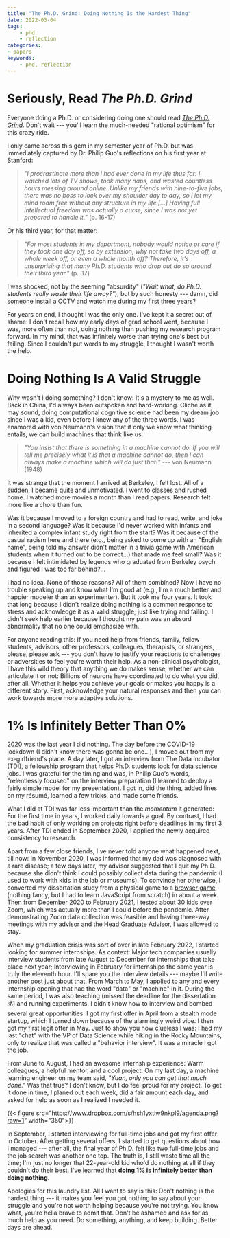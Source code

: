 ```yaml
---
title: "The Ph.D. Grind: Doing Nothing Is the Hardest Thing"
date: 2022-03-04
tags:
    - phd
    - reflection
categories:
- papers
keywords:
    - phd, reflection
---
```


# Seriously, Read *The Ph.D. Grind*
Everyone doing a Ph.D. or considering doing one should read [*The Ph.D. Grind*](https://www.scholat.com/teamwork/teamworkdownloadscholar.html?id=4924&teamId=1158). Don't wait --- you'll learn the much-needed "rational optimism" for this crazy ride. 

I only came across this gem in my semester year of Ph.D. but was immediately captured by Dr. Philip Guo's reflections on his first year at Stanford: 

> *"I procrastinate more than I had ever done in my life thus far: I watched lots of TV shows, took many naps, and wasted countless hours messing around online. Unlike my friends with nine-to-five jobs, there was no boss to look over my shoulder day to day, so I let my mind roam free without any structure in my life [...] Having full intellectual freedom was actually a curse, since I was not yet prepared to handle it."* (p. 16-17)

Or his third year, for that matter:

> *"For most students in my department, nobody would notice or care if they took one day off, so by extension, why not take two days off, a whole week off, or even a whole month off? Therefore, it's unsurprising that many Ph.D. students who drop out do so around their third year."* (p. 37)

I was shocked, not by the seeming "absurdity" (*"Wait what, do Ph.D. students really waste their life away?"*), but by such honesty --- damn, did someone install a CCTV and watch me during my first three years? 

For years on end, I thought I was the only one. I've kept it a secret out of shame: I don't recall how my early days of grad school went, because I was, more often than not, doing nothing than pushing my research program forward. In my mind, that was infinitely worse than trying one's best but failing. Since I couldn't put words to my struggle, I thought I wasn't worth the help. 

# Doing Nothing Is A Valid Struggle
Why wasn't I doing something? I don't know: It's a mystery to me as well. Back in China, I'd always been outspoken and hard-working. Cliché  as it may sound, doing computational cognitive science had been my dream job since I was a kid, even before I knew any of the three words. I was enamored with von Neumann's vision that if only we know what thinking entails, we can build machines that think like us:


> *"You insist that there is something in a machine cannot do. If you will tell me precisely what it is that a machine cannot do, then I can always make a machine which will do just that!"* --- von Neumann (1948)

It was strange that the moment I arrived at Berkeley, I felt lost. All of a sudden, I became quite and unmotivated. I went to classes and rushed home. I watched more movies a month than I read papers. Research felt more like a chore than fun.

Was it because I moved to a foreign country and had to read, write, and joke in a second language? Was it because I'd never worked with infants and inherited a complex infant study right from the start? Was it because of the casual racism here and there (e.g., being asked to come up with an "English name", being told my answer didn't matter in a trivia game with American students when it turned out to be correct...) that made me feel small? Was it because I felt intimidated by legends who graduated from Berkeley psych and figured I was too far behind?...

I had no idea. None of those reasons? All of them combined? Now I have no trouble speaking up and know what I'm good at (e.g., I'm a much better and happier modeler than an experimenter). But it took me four years. It took that long because I didn't realize doing nothing is a common response to stress and acknowledge it as a valid struggle, just like trying and failing. I didn't seek help earlier because I thought my pain was an absurd abnormality that no one could emphasize with. 

For anyone reading this: If you need help from friends, family, fellow students, advisors, other professors, colleagues, therapists, or strangers, please, please ask --- you don't have to justify your reactions to challenges or adversities to feel you're worth their help. As a non-clinical psychologist, I have this wild theory that anything we do makes sense, whether we can articulate it or not: Billions of neurons have coordinated to do what you did, after all. Whether it helps you achieve your goals or makes you happy is a different story. First, acknowledge your natural responses and then you can work towards more more adaptive solutions.

# 1% Is Infinitely Better Than 0%

2020 was the last year I did nothing. The day before the COVID-19 lockdown (I didn't know there was gonna be one...), I moved out from my ex-girlfriend's place. A day later, I got an interview from The Data Incubator (TDI), a fellowship program that helps Ph.D. students look for data science jobs. I was grateful for the timing and was, in Philip Guo's words, "relentlessly focused" on the interview preparation (I learned to deploy a fairly simple model for my presentation). I got in, did the thing, added lines on my résumé, learned a few tricks, and made some friends. 

What I did at TDI was far less important than the *momentum* it generated: For the first time in years, I worked daily towards a goal. By contrast, I had the bad habit of only working on projects right before deadlines in my first 3 years. After TDI ended in September 2020, I applied the newly acquired consistency to research.

Apart from a few close friends, I've never told anyone what happened next, till now: In November 2020, I was informed that my dad was diagnosed with a rare disease; a few days later, my advisor suggested that I quit my Ph.D. because she didn't think I could possibly collect data during the pandemic (I used to work with kids in the lab or museums). To convince her otherwise, I converted my dissertation study from a physical game to a [browser game](https://lightbulb-alex.netlify.app/) (nothing fancy, but I had to learn JavaScript from scratch) in about a week. Then from December 2020 to February 2021, I tested about 30 kids over Zoom, which was actually more than I could before the pandemic. After demonstrating Zoom data collection was feasible and having three-way meetings with my advisor and the Head Graduate Advisor, I was allowed to stay.

When my graduation crisis was sort of over in late February 2022, I started looking for summer internships. As context: Major tech companies usually interview students from late August to December for internships that take place next year; interviewing in February for internships the same year is truly the eleventh hour. I'll spare you the interview details --- maybe I'll write another post just about that. From March to May, I applied to any and every internship opening that had the word "data" or "machine" in it. During the same period, I was also teaching (missed the deadline for the dissertation 💰) and running experiments. I didn't know how to interview and bombed several great opportunities. I got my first offer in April from a stealth mode startup, which I turned down because of the alarmingly weird vibe. I then got my first legit offer in May. Just to show you how clueless I was: I had my last "chat" with the VP of Data Science while hiking in the Rocky Mountains, only to realize that was called a "behavior interview". It was a miracle I got the job. 

From June to August, I had an awesome internship experience: Warm colleagues, a helpful mentor, and a cool project. On my last day, a machine learning engineer on my team said, *"Yuan, only you can get that much done."* Was that true? I don't know, but I do feel proud for my project. To get it done in time, I planed out each week, did a fair amount each day, and asked for help as soon as I realized I needed it.

{{< figure src="https://www.dropbox.com/s/hsh1yxtiw9nkpl9/agenda.png?raw=1" width="350">}}

In September, I started interviewing for full-time jobs and got my first offer in October. After getting several offers, I started to get questions about how I managed --- after all, the final year of Ph.D. felt like two full-time jobs and the job search was another one top. The truth is, I still waste time all the time; I'm just no longer that 22-year-old kid who'd do nothing at all if they couldn't do their best. I've learned that **doing 1% is infinitely better than doing nothing**.

Apologies for this laundry list. All I want to say is this: Don't nothing is the hardest thing --- it makes you feel you got nothing to say about your struggle and you're not worth helping because you're not trying. You know what, you're hella brave to admit that. Don't be ashamed and ask for as much help as you need. Do something, anything, and keep building. Better days are ahead.
